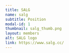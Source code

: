 ```yaml
---
title: SALG
name: salg
subtitle: Position
modal-id: 1
thumbnail: salg_thumb.png
layout: members
alt: SALG logo
link: https://www.salg.cc/
---
```

